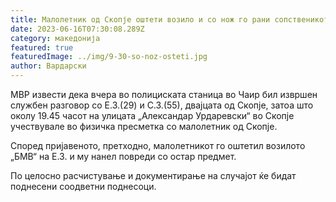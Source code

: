 ```yaml
---
title: Малолетник од Скопје оштети возило и со нож го рани сопственикот
date: 2023-06-16T07:30:08.289Z
category: македонија
featured: true
featuredImage: ../img/9-30-so-noz-osteti.jpg
author: Вардарски
---
```

<!--StartFragment-->

МВР извести дека вчера во полициската станица во Чаир бил извршен службен разговор со Е.З.(29) и С.З.(55), двајцата од Скопје, затоа што околу 19.45 часот на улицата „Александар Урдаревски“ во Скопје учествувале во физичка пресметка со малолетник од Скопје.



Според пријавеното, претходно, малолетникот го оштетил возилото „БМВ“ на Е.З. и му нанел повреди со остар предмет.

По целосно расчистување и документирање на случајот ќе бидат поднесени соодветни поднесоци.

<!--EndFragment-->